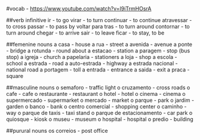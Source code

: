#vocab - https://www.youtube.com/watch?v=I9iTrmHOsrA

##verb infinitive
ir - to go
virar - to turn
continuar - to continue
atravessar - to cross
passar - to pass by
voltar para tras - to turn around
contornar - to turn around
chegar - to arrive
sair - to leave
ficar - to stay, to be

##femenine nouns
a casa - house
a rua - street
a avenida - avenue
a ponte - bridge
a rotunda - round about
a estacao - station
a paragem - stop (bus stop)
a igreja - church
a papelaria - stationers
a loja - shop
a escola - school
a estrada - road
a auto-estrada - highway
a estrada nacional - national road
a portagem - toll
a entrada - entrance
a saida - exit
a praca - square

##masculine nouns
o semaforo - traffic light
o cruzamento - cross roads
o cafe - cafe
o restaurante - restaurant
o hotel - hotel
o cinema - cinema
o supermercado - supermarket
o mercado - market
o parque - park
o jardim - garden
o banco - bank
o centro comercial - shopping center
o caminho - way
o parque de taxis - taxi stand
o parque de estacionamento - car park
o quiosque - kiosk
o museu - museum
o hospital - hospital
o predio - building

##purural nouns
os correios - post office
